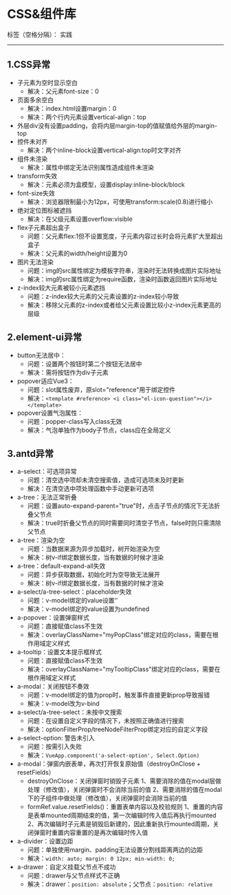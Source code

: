 ﻿# CSS&组件库

标签（空格分隔）： 实践

---

## 1.CSS异常
- 子元素为空时显示空白
  - 解决：父元素font-size：0
- 页面多余空白
  - 解决：index.html设置margin：0
  - 解决：两个行内元素设置vertical-align：top
- 外层div没有设置padding，会将内层margin-top的值赋值给外层的margin-top
- 控件未对齐
  - 解决：两个inline-block设置vertical-align:top时文字对齐
- 组件未渲染
  - 解决：属性中绑定无法识别属性造成组件未渲染
- transform失效
  - 解决：元素必须为盒模型，设置display:inline-block/block
- font-size失效
  - 解决：浏览器限制最小为12px，可使用transform:scale(0.8)进行缩小
- 绝对定位图标被遮挡
  - 解决：在父级元素设置overflow:visible
- flex子元素超出盒子
  - 问题：父元素flex:1但不设置宽度，子元素内容过长时会将元素扩大至超出盒子
  - 解决：父元素的width/height设置为0
- 图片无法渲染
  - 问题：img的src属性绑定为模板字符串，渲染时无法转换成图片实际地址
  - 解决：img的src属性绑定为require函数，渲染时函数返回图片实际地址
- z-index较大元素被较小元素遮挡
  - 问题：z-index较大元素的父元素设置的z-index较小导致
  - 解决：移除父元素的z-index或者给父元素设置比较小z-index元素更高的层级 


## 2.element-ui异常
- button无法居中：
  - 问题：设置两个按钮时第二个按钮无法居中
  - 解决：需将按钮作为div子元素
- popover适应Vue3：
  - 问题：slot属性废弃，原slot="reference"用于绑定控件
  - 解决：`<template #reference> <i class="el-icon-question"></i> </template>`
- popover设置气泡属性：
  - 问题：popper-class写入class无效
  - 解决：气泡单独作为body子节点，class应在全局定义

## 3.antd异常
- a-select：可选项异常
  - 问题：清空选中项却未清空搜索值，造成可选项未及时更新
  - 解决：在清空选中项处理函数中手动更新可选项
- a-tree：无法正常折叠
  - 问题：设置auto-expand-parent="true"时，点击子节点的情况下无法折叠父节点
  - 解决：true时折叠父节点的同时需要同时清空子节点，false时则只需清除父节点
- a-tree：渲染为空
  - 问题：当数据来源为异步加载时，树开始渲染为空
  - 解决：树v-if绑定数据长度，当有数据的时候才渲染
- a-tree：default-expand-all失效
  - 问题：异步获取数据，初始化时为空导致无法展开
  - 解决：树v-if绑定数据长度，当有数据的时候才渲染
- a-select/a-tree-select：placeholder失效
  - 问题：v-model绑定的value设置‘’
  - 解决：v-model绑定的value设置为undefined
- a-popover：设置弹窗样式
  - 问题：直接赋值class不生效
  - 解决：overlayClassName="myPopClass"绑定对应的class，需要在根作用域定义样式
- a-tooltip：设置文本提示框样式
  - 问题：直接赋值class不生效
  - 解决：overlayClassName="myTooltipClass"绑定对应的class，需要在根作用域定义样式
- a-modal：关闭按钮不奏效
  - 问题：v-model绑定的值为prop时，触发事件直接更新prop导致报错
  - 解决：v-model改为v-bind
- a-select/a-tree-select：未按中文搜索
  - 问题：在设置自定义字段的情况下，未按照正确值进行搜索
  - 解决：optionFilterProp/treeNodeFilterProp绑定对应的自定义字段
- a-select-option: 警告未引入
  - 问题：按需引入失败
  - 解决：`VueApp.component('a-select-option', Select.Option)`
- a-modal：弹窗内嵌表单，再次打开恢复原始值（destroyOnClose + resetFields）
  - destroyOnClose：关闭弹窗时销毁子元素
  1、需要消除的值在modal层做处理（修改值），关闭弹窗时不会消除当前的值
  2、需要消除的值在modal下的子组件中做处理（修改值），关闭弹窗时会消除当前的值
  - formRef.value.resetFields()：重置表单内容以及校验规则
  1、重置的内容是表单mounted周期结束的值，第一次编辑时传入值后再执行mounted
  2、再次编辑时子元素是销毁后新建的，因此重新执行mounted周期，关闭弹窗时重置内容重置的是再次编辑时传入值
- a-divider：设置边距
  - 问题：单独使用margin、padding无法设置分割线距离两边的边距
  - 解决：`width: auto; margin: 0 12px; min-width: 0;`
- a-drawer：自定义挂载父节点不成功
  - 问题：drawer与父节点样式不正确
  - 解决：drawer：`position: absolute`；父节点：`position: relative`



